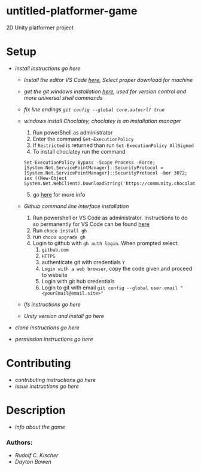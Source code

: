 # untitled-platformer-game
2D Unity platformer project


# Setup
 * *install instructions go here*
   * *Install the editor VS Code [here](https://code.visualstudio.com/download), Select proper download for machine*
   * *get the git windows installation [here](https://gitforwindows.org), used for version control and more universal shell commands*
   * *fix line endings ```git config --global core.autocrlf true```*
   * *windows install Choclatey, choclatey is an installation manager*
     1. Run powerShell as administrator
     2. Enter the command `Get-ExecutionPolicy`
     3. If `Restricted` is returned than run `Set-ExecutionPolicy AllSigned`
     4. To install choclatey run the command 
      ```
      Set-ExecutionPolicy Bypass -Scope Process -Force; [System.Net.ServicePointManager]::SecurityProtocol = [System.Net.ServicePointManager]::SecurityProtocol -bor 3072; iex ((New-Object System.Net.WebClient).DownloadString('https://community.chocolatey.org/install.ps1'))
      ```
     5. go [here](https://chocolatey.org/install) for more info
   
   * *Github command line interface installation*
     1. Run powershell or VS Code as administrator. Instructions to do so permanently for VS Code can be found [here](https://stackoverflow.com/questions/37700536/visual-studio-code-terminal-how-to-run-a-command-with-administrator-rights)
     2. Run `choco install gh`
     3. run `choco upgrade gh`
     4. Login to github with  `gh auth login`. When prompted select:
        1.  `github.com`
        2.  `HTTPS`
        3.  authenticate git with credentials `Y`
        4.  `Login with a web browser`, copy the code given and proceed to website
        5.  Login with git hub credentials
        6.  Login to git with email `git config --global user.email "<yourEmail@email.site>"`
   * *lfs instructions go here*
   * *Unity version and install go here*
   
 * *clone instructions go here*
 * *permission instructions go here*
 
# Contributing
 * *contributing instructions go here*
 * *issue instructions go here*
# Description
 * *info about the game*
### Authors:
 * *Rudolf C. Kischer*
 * *Dayton Bowen*

